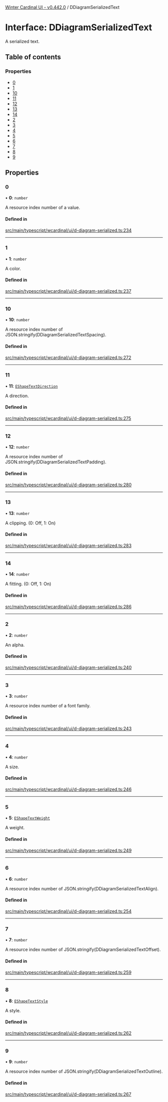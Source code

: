 [Winter Cardinal UI - v0.442.0](../index.md) / DDiagramSerializedText

# Interface: DDiagramSerializedText

A serialized text.

## Table of contents

### Properties

- [0](DDiagramSerializedText.md#0)
- [1](DDiagramSerializedText.md#1)
- [10](DDiagramSerializedText.md#10)
- [11](DDiagramSerializedText.md#11)
- [12](DDiagramSerializedText.md#12)
- [13](DDiagramSerializedText.md#13)
- [14](DDiagramSerializedText.md#14)
- [2](DDiagramSerializedText.md#2)
- [3](DDiagramSerializedText.md#3)
- [4](DDiagramSerializedText.md#4)
- [5](DDiagramSerializedText.md#5)
- [6](DDiagramSerializedText.md#6)
- [7](DDiagramSerializedText.md#7)
- [8](DDiagramSerializedText.md#8)
- [9](DDiagramSerializedText.md#9)

## Properties

### 0

• **0**: `number`

A resource index number of a value.

#### Defined in

[src/main/typescript/wcardinal/ui/d-diagram-serialized.ts:234](https://github.com/winter-cardinal/winter-cardinal-ui/blob/v0.442.0/src/main/typescript/wcardinal/ui/d-diagram-serialized.ts#L234)

___

### 1

• **1**: `number`

A color.

#### Defined in

[src/main/typescript/wcardinal/ui/d-diagram-serialized.ts:237](https://github.com/winter-cardinal/winter-cardinal-ui/blob/v0.442.0/src/main/typescript/wcardinal/ui/d-diagram-serialized.ts#L237)

___

### 10

• **10**: `number`

A resource index number of JSON.stringify(DDiagramSerializedTextSpacing).

#### Defined in

[src/main/typescript/wcardinal/ui/d-diagram-serialized.ts:272](https://github.com/winter-cardinal/winter-cardinal-ui/blob/v0.442.0/src/main/typescript/wcardinal/ui/d-diagram-serialized.ts#L272)

___

### 11

• **11**: [`EShapeTextDirection`](../index.md#eshapetextdirection)

A direction.

#### Defined in

[src/main/typescript/wcardinal/ui/d-diagram-serialized.ts:275](https://github.com/winter-cardinal/winter-cardinal-ui/blob/v0.442.0/src/main/typescript/wcardinal/ui/d-diagram-serialized.ts#L275)

___

### 12

• **12**: `number`

A resource index number of JSON.stringify(DDiagramSerializedTextPadding).

#### Defined in

[src/main/typescript/wcardinal/ui/d-diagram-serialized.ts:280](https://github.com/winter-cardinal/winter-cardinal-ui/blob/v0.442.0/src/main/typescript/wcardinal/ui/d-diagram-serialized.ts#L280)

___

### 13

• **13**: `number`

A clipping. (0: Off, 1: On)

#### Defined in

[src/main/typescript/wcardinal/ui/d-diagram-serialized.ts:283](https://github.com/winter-cardinal/winter-cardinal-ui/blob/v0.442.0/src/main/typescript/wcardinal/ui/d-diagram-serialized.ts#L283)

___

### 14

• **14**: `number`

A fitting. (0: Off, 1: On)

#### Defined in

[src/main/typescript/wcardinal/ui/d-diagram-serialized.ts:286](https://github.com/winter-cardinal/winter-cardinal-ui/blob/v0.442.0/src/main/typescript/wcardinal/ui/d-diagram-serialized.ts#L286)

___

### 2

• **2**: `number`

An alpha.

#### Defined in

[src/main/typescript/wcardinal/ui/d-diagram-serialized.ts:240](https://github.com/winter-cardinal/winter-cardinal-ui/blob/v0.442.0/src/main/typescript/wcardinal/ui/d-diagram-serialized.ts#L240)

___

### 3

• **3**: `number`

A resource index number of a font family.

#### Defined in

[src/main/typescript/wcardinal/ui/d-diagram-serialized.ts:243](https://github.com/winter-cardinal/winter-cardinal-ui/blob/v0.442.0/src/main/typescript/wcardinal/ui/d-diagram-serialized.ts#L243)

___

### 4

• **4**: `number`

A size.

#### Defined in

[src/main/typescript/wcardinal/ui/d-diagram-serialized.ts:246](https://github.com/winter-cardinal/winter-cardinal-ui/blob/v0.442.0/src/main/typescript/wcardinal/ui/d-diagram-serialized.ts#L246)

___

### 5

• **5**: [`EShapeTextWeight`](../index.md#eshapetextweight)

A weight.

#### Defined in

[src/main/typescript/wcardinal/ui/d-diagram-serialized.ts:249](https://github.com/winter-cardinal/winter-cardinal-ui/blob/v0.442.0/src/main/typescript/wcardinal/ui/d-diagram-serialized.ts#L249)

___

### 6

• **6**: `number`

A resource index number of JSON.stringify(DDiagramSerializedTextAlign).

#### Defined in

[src/main/typescript/wcardinal/ui/d-diagram-serialized.ts:254](https://github.com/winter-cardinal/winter-cardinal-ui/blob/v0.442.0/src/main/typescript/wcardinal/ui/d-diagram-serialized.ts#L254)

___

### 7

• **7**: `number`

A resource index number of JSON.stringify(DDiagramSerializedTextOffset).

#### Defined in

[src/main/typescript/wcardinal/ui/d-diagram-serialized.ts:259](https://github.com/winter-cardinal/winter-cardinal-ui/blob/v0.442.0/src/main/typescript/wcardinal/ui/d-diagram-serialized.ts#L259)

___

### 8

• **8**: [`EShapeTextStyle`](../index.md#eshapetextstyle)

A style.

#### Defined in

[src/main/typescript/wcardinal/ui/d-diagram-serialized.ts:262](https://github.com/winter-cardinal/winter-cardinal-ui/blob/v0.442.0/src/main/typescript/wcardinal/ui/d-diagram-serialized.ts#L262)

___

### 9

• **9**: `number`

A resource index number of JSON.stringify(DDiagramSerializedTextOutline).

#### Defined in

[src/main/typescript/wcardinal/ui/d-diagram-serialized.ts:267](https://github.com/winter-cardinal/winter-cardinal-ui/blob/v0.442.0/src/main/typescript/wcardinal/ui/d-diagram-serialized.ts#L267)
